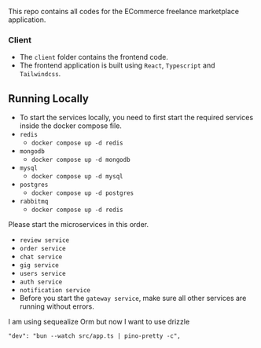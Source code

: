 This repo contains all codes for the ECommerce freelance marketplace application.

### Client
* The `client` folder contains the frontend code.
* The frontend application is built using `React`, `Typescript` and `Tailwindcss`.


## Running Locally
* To start the services locally, you need to first start the required services inside the docker compose file.
* `redis`
  * `docker compose up -d redis`
* `mongodb`
  * `docker compose up -d mongodb`
* `mysql`
  * `docker compose up -d mysql`
* `postgres`
  * `docker compose up -d postgres`
* `rabbitmq`
  * `docker compose up -d redis`


Please start the microservices in this order.
* `review service`
* `order service`
* `chat service`
* `gig service`
* `users service`
* `auth service`
* `notification service`
* Before you start the `gateway service`, make sure all other services are running without errors.



I am using sequealize Orm but now I want to use drizzle





    "dev": "bun --watch src/app.ts | pino-pretty -c",